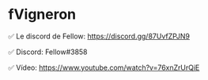 # fVigneron

✅ Le discord de Fellow: https://discord.gg/87UvfZPJN9

✅ Discord: Fellow#3858

✅ Vídeo: https://www.youtube.com/watch?v=76xnZrUrQiE
